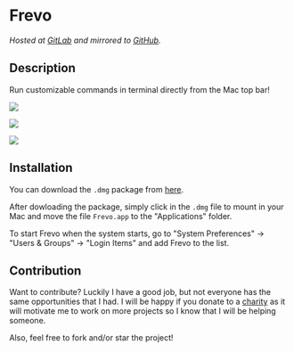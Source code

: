 # Frevo

*Hosted at [GitLab](https://gitlab.com/matuzalemmuller/frevo) and mirrored to [GitHub](https://github.com/matuzalemmuller/frevo).*

## Description

Run customizable commands in terminal directly from the Mac top bar!

![](https://i.imgur.com/ymocru0.png)

![](https://i.imgur.com/S787zXy.png)

![](https://i.imgur.com/iQs3YBL.gif)

## Installation

You can download the `.dmg` package from [here](https://github.com/matuzalemmuller/Frevo/releases/tag/v1.0.0).

After dowloading the package, simply click in the `.dmg` file to mount in your Mac and move the file `Frevo.app` to the "Applications" folder.

To start Frevo when the system starts, go to "System Preferences" -> "Users & Groups" -> "Login Items" and add Frevo to the list.

## Contribution

Want to contribute? Luckily I have a good job, but not everyone has the same opportunities that I had. I will be happy if you donate to a [charity](https://www.globalgiving.org/) as it will motivate me to work on more projects so I know that I will be helping someone.


Also, feel free to fork and/or star the project! 